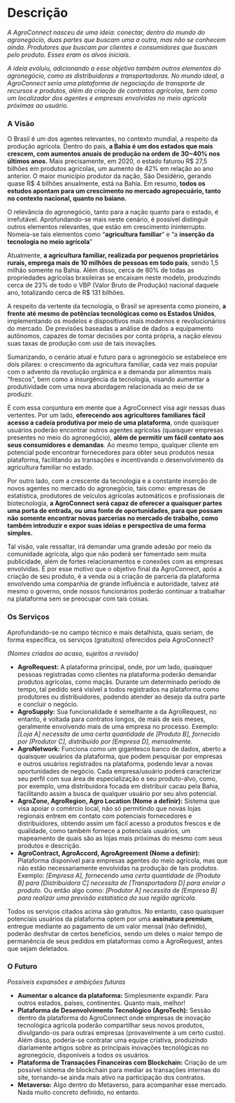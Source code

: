 # Descrição

*A AgroConnect nasceu de uma ideia: conectar, dentro do mundo do agronegócio, duas partes que buscam uma a outra, mas não se conhecem ainda. Produtores que buscam por clientes e consumidores que buscam pelo produto. Esses eram os alvos iniciais.*

*A ideia evoluiu, adicionando a esse objetivo também outros elementos do agronegócio, como as distribuidoras e transportadoras. No mundo ideal, a AgroConnect seria uma plataforma de negociação de transporte de recursos e produtos, além da criação de contratos agrícolas, bem como um localizador dos agentes e empresas envolvidas no meio agrícola próximas ao usuário.*

### A Visão

O Brasil é um dos agentes relevantes, no contexto mundial, a respeito da produção agrícola. Dentro do país, **a Bahia é um dos estados que mais crescem,  com aumentos anuais de produção na ordem de 30~40% nos últimos anos.** Mais precisamente, em 2020, o estado faturou R$ 27,5 bilhões em produtos agrícolas, um aumento de 42% em relação ao ano anterior. O maior município produtor da nação, São Desidério, gerando quase R$ 4 bilhões anualmente, está na Bahia. Em resumo, **todos os estudos apontam para um crescimento no mercado agropecuário, tanto no contexto nacional, quanto no baiano.**

O relevância do agronegócio, tanto para a nação quanto para o estado, é irrefutável. Aprofundando-se mais neste cenário, é possível distinguir outros elementos relevantes, que estão em crescimento ininterrupto. Nomeia-se tais elementos como “**agricultura familiar**” e “a **inserção da tecnologia no meio agrícola**”

Atualmente, **a agricultura familiar, realizada por pequenos proprietários rurais, emprega mais de 10 milhões de pessoas em todo país**, sendo 1,5 milhão somente na Bahia. Além disso, cerca de 80% de todas as propriedades agrícolas brasileiras se encaixam neste modelo, produzindo cerca de 23% de todo o VBP (Valor Bruto de Produção) nacional daquele ano, totalizando cerca de R$ 131 bilhões.

A respeito da vertente da tecnologia, o Brasil se apresenta como pioneiro, **a frente até mesmo de potências tecnológicas como os Estados Unidos**, implementando os modelos e dispositivos mais modernos e revolucionários do mercado. De previsões baseadas a análise de dados a equipamento autônomos, capazes de tomar decisões por conta própria, a nação elevou suas taxas de produção com uso de tais inovações.

Sumarizando, o cenário atual e futuro para o agronegócio se estabelece em dois pilares: o crescimento da agricultura familiar, cada vez mais popular com o advento da revolução orgânica e a demanda por alimentos mais “frescos”, bem como a insurgência da tecnologia, visando aumentar a produtividade com uma nova abordagem relacionada ao meio de se produzir.

É com essa conjuntura em mente que a AgroConnect visa agir nessas duas vertentes. Por um lado, **oferecendo aos agricultores familiares fácil acesso a cadeia produtiva por meio de uma plataforma**, onde quaisquer usuários poderão encontrar  outros agentes agrícolas (quaisquer empresas presentes no meio do agronegócio), **além de permitir um fácil contato aos seus consumidores e demandas**. Ao mesmo tempo, qualquer cliente em potencial pode encontrar fornecedores para obter seus produtos nessa plataforma, facilitando as transações e incentivando o desenvolvimento da agricultura familiar no estado.

Por outro lado, com a crescente da tecnologia e a constante inserção de novos agentes no mercado do agronegócio, tais como: empresas de estatística, produtores de veículos agrícolas automáticos e profissionais de biotecnologia, **a AgroConnect será capaz de oferecer a quaisquer partes uma porta de entrada, ou uma fonte de oportunidades, para que possam não somente encontrar novas parcerias no mercado de trabalho, como também introduzir e expor suas ideias e perspectiva de uma forma simples.**

Tal visão, vale ressaltar, irá demandar uma grande adesão por meio da comunidade agrícola, algo que não poderá ser fomentado sem muita publicidade, além de fortes relacionamentos e conexões com as empresas envolvidas. É por esse motivo que o objetivo final da AgroConnect, após a criação de seu produto, é a venda ou a criação de parceria da plataforma envolvendo uma companhia de grande influência e autoridade, talvez até mesmo o governo, onde nossos funcionários poderão continuar a trabalhar na plataforma sem se preocupar com tais coisas.

### Os Serviços

Aprofundando-se no campo técnico e mais detalhista, quais seriam, de forma específica, os serviços (gratuitos) oferecidos pela AgroConnect?

*(Nomes criados ao acaso, sujeitos a revisão)*

- **AgroRequest:** A plataforma principal, onde, por um lado, quaisquer pessoas registradas como clientes na plataforma poderão demandar produtos agrícolas, como maçãs. Durante um determinado período de tempo, tal pedido será visível a todos registrados na plataforma como produtores ou distribuidores, podendo atender ao desejo da outra parte e concluir o negócio.
- **AgroSupply:** Sua funcionalidade é semelhante a da AgroRequest, no entanto, é voltada para contratos longos, de mais de seis meses, geralmente envolvendo mais de uma empresa no processo. Exemplo: *[Loja A] necessita de uma certa quantidade de [Produto B], fornecido por [Produtor C], distribuído por [Empresa D], mensalmente.*
- **AgroNetwork:** Funciona como um gigantesco banco de dados, aberto a quaisquer usuários da plataforma, que podem pesquisar por empresas e outros usuários registrados na plataforma, podendo levar a novas oportunidades de negócio. Cada empresa/usuário poderá caracterizar seu perfil com sua área de especialização e seu produto-alvo, como, por exemplo, uma distribuidora focada em distribuir cacau pela Bahia, facilitando assim a busca de qualquer usuário por seu alvo potencial.
- **AgroZone, AgroRegion, Agro Location (Nome a definir):** Sistema que visa apoiar o comércio local, não só permitindo que novas lojas regionais entrem em contato com potenciais fornecedores e distribuidores, obtendo assim um fácil acesso a produtos frescos e de qualidade, como também fornece a potenciais usuários, um mapeamento de quais são as lojas mais próximas do mesmo com seus produtos e descrição.
- **AgroContract, AgroAccord, AgroAgreement (Nome a definir):** Plataforma disponível para empresas agentes do meio agrícola, mas que não estão necessariamente envolvidas na produção de tais produtos. Exemplo: *[Empresa A], fornecendo uma certa quantidade de [Produto B] para [Distribuidora C] necessita de [Transportadora D] para enviar o produto.* Ou então algo como: *[Produtor A] necessita de [Empresa B] para realizar uma previsão estatística da sua região agrícola.*

Todos os serviços citados acima são gratuitos. No entanto, caso quaisquer potenciais usuários da plataforma optem por uma **assinatura premium**, entregue mediante ao pagamento de um valor mensal (não definido), poderão desfrutar de certos benefícios, sendo um deles o maior tempo de permanência de seus pedidos em plataformas como a AgroRequest, antes que sejam deletados.

### O Futuro

*Possíveis expansões e ambições futuras*

- **Aumentar o alcance da plataforma:** Simplesmente expandir. Para outros estados, países, continentes. Quanto mais, melhor!
- **Plataforma de Desenvolvimento Tecnológico (AgroTech):** Sessão dentro da plataforma do AgroConnect onde empresas de inovação tecnológica agrícola poderão compartilhar seus novos produtos, divulgando-os para outras empresas (provavelmente a um certo custo). Além disso, poderia-se contratar uma equipe criativa, produzindo diariamente artigos sobre as principais inovações tecnológicas no agronegócio, disponíveis a todos os usuários.
- **Plataforma de Transações Financeiras com Blockchain:** Criação de um possível sistema de blockchain para mediar as transações internas do site, tornando-se ainda mais ativo na participação dos contratos.
- **Metaverso:** Algo dentro do Metaverso, para acompanhar esse mercado. Nada muito concreto definido, no entanto.
